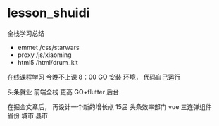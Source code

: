 # lesson_shuidi
全栈学习总结

- emmet   /css/starwars
- proxy   /js/xiaoming
- html5   /html/drum_kit

在线课程学习 今晚不上课 8：00 
GO 安装 环境，  代码自己运行

头条就业 
前端全栈 更高 GO+flutter 
后台

在掘金文章后， 再设计一个新的增长点
15届  头条效率部门
vue 三连弹组件  
省份   城市   县市 